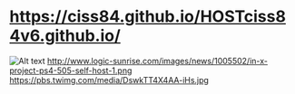 # https://ciss84.github.io/HOSTciss84v6.github.io/

![Alt text](https://pbs.twimg.com/media/DswkTT4X4AA-iHs.jpg?raw=true "Title")
http://www.logic-sunrise.com/images/news/1005502/in-x-project-ps4-505-self-host-1.png
https://pbs.twimg.com/media/DswkTT4X4AA-iHs.jpg
